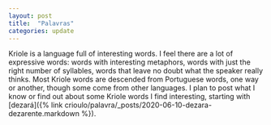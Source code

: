 ```yaml
---
layout: post
title:  "Palavras"
categories: update
---
```


Kriole is a language full of interesting words.
I feel there are a lot of expressive words:
words with interesting metaphors,
words with just the right number of syllables,
words that leave no doubt what the speaker really thinks.
Most Kriole words are descended from Portuguese words, one way or another,
though some come from other languages.
I plan to post what I know or find out about some Kriole words I find interesting,
starting with [dezará]({% link crioulo/palavra/_posts/2020-06-10-dezara-dezarente.markdown %}).
